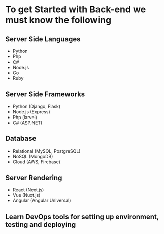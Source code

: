 # To get Started with Back-end we must know the following

## Server Side Languages
- Python
- Php
- C#
- Node.js
- Go
- Ruby

## Server Side Frameworks
- Python (Django, Flask)
- Node.js (Express)
- Php (larvel)
- C# (ASP.NET)

## Database
- Relational (MySQL, PostgreSQL)
- NoSQL (MongoDB)
- Cloud (AWS, Firebase)

## Server Rendering
- React (Next.js)
- Vue (Nuxt.js)
- Angular (Angular Universal)

## Learn DevOps tools for setting up environment, testing and deploying


